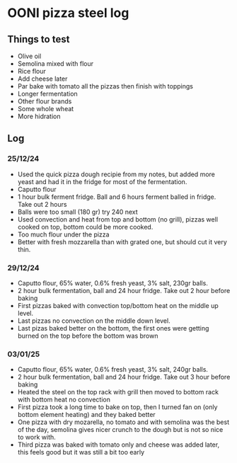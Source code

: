 # OONI pizza steel log

## Things to test
- Olive oil
- Semolina mixed with flour
- Rice flour
- Add cheese later
- Par bake with tomato all the pizzas then finish with toppings
- Longer fermentation
- Other flour brands
- Some whole wheat
- More hidration

## Log

### 25/12/24
- Used the quick pizza dough recipie from my notes, but added more yeast and had it in the fridge for most of the fermentation.
- Caputto flour
- 1 hour bulk ferment fridge. Ball and 6 hours ferment balled in fridge. Take out 2 hours
- Balls were too small (180 gr) try 240 next
- Used convection and heat from top and bottom (no grill), pizzas well cooked on top, bottom could be more cooked.
- Too much flour under the pizza
- Better with fresh mozzarella than with grated one, but should cut it very thin.

### 29/12/24
- Caputto flour, 65% water, 0.6% fresh yeast, 3% salt, 230gr balls.
- 2 hour bulk fermentation, ball and 24 hour fridge. Take out 2 hour before baking
- First pizzas baked with convection top/bottom heat on the middle up level.
- Last pizzas no convection on the middle down level.
- Last pizas baked better on the bottom, the first ones were getting burned on the top before the bottom was brown

### 03/01/25
- Caputto flour, 65% water, 0.6% fresh yeast, 3% salt, 240gr balls.
- 2 hour bulk fermentation, ball and 24 hour fridge. Take out 3 hour before baking
- Heated the steel on the top rack with grill then moved to bottom rack with bottom heat no convection
- First pizza took a long time to bake on top, then I turned fan on (only bottom element heating) and they baked better
- One pizza with dry mozarella, no tomato and with semolina was the best of the day, semolina gives nicer crunch to the dough but is not so nice to work with.
- Third pizza was baked with tomato only and cheese was added later, this feels good but it was still a bit too early
